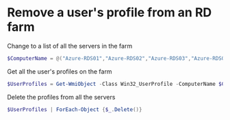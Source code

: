 # Remove a user's profile from an RD farm

Change to a list of all the servers in the farm

```PowerShell
$ComputerName = @("Azure-RDS01","Azure-RDS02","Azure-RDS03","Azure-RDS04","Azure-RDS05","Azure-RDS06")
```

Get all the user's profiles on the farm

```PowerShell
$UserProfiles = Get-WmiObject -Class Win32_UserProfile -ComputerName $ComputerName | Where-Object {$_.LocalPath.split('\')[-1] -eq 'username'}
```

Delete the profiles from all the servers

```PowerShell
$UserProfiles | ForEach-Object {$_.Delete()}
```
